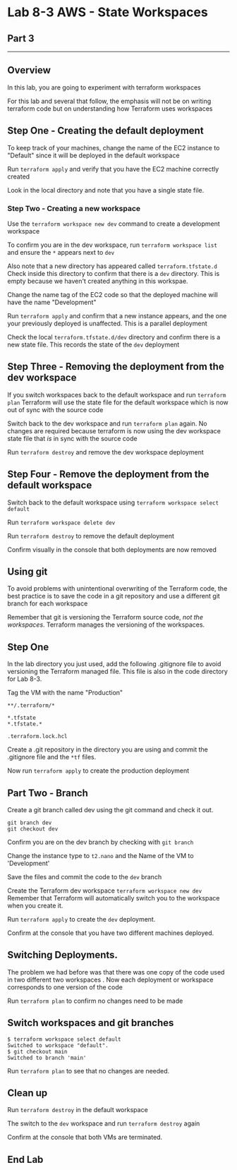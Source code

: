 # Lab 8-3 AWS  - State Workspaces

## Part 3

---


## Overview

In this lab, you are going to experiment with terraform workspaces

For this lab and several that follow, the emphasis will not be on writing terraform code but on understanding how Terraform uses workspaces

## Step One - Creating the default deployment

To keep track of your machines, change the name of the EC2 instance to "Default" since it will be deployed in the default workspace


Run `terraform apply` and verify that you have the EC2 machine correctly created

Look in the local directory and note that you have a single state file.

### Step Two - Creating a new workspace

Use the `terraform workspace new dev` command to create a development workspace

To confirm you are in the dev workspace, run `terraform workspace list` and ensure the `*` appears next to `dev`

Also note that a new directory has appeared called `terraform.tfstate.d` Check inside this directory to confirm that there is a `dev` directory. This is empty because we haven't created anything in this workspae.

Change the name tag of the EC2 code so that the deployed machine will have the name "Development"

Run `terraform apply` and confirm that a new instance appears, and the one your previously deployed is unaffected. This is a parallel deployment

Check the local `terraform.tfstate.d/dev` directory and confirm there is a new state file. This records the state of the `dev` deployment

## Step Three - Removing the deployment from the dev workspace

If you switch workspaces back to the default workspace and run `terraform plan` Terraform will use the state file for the default workspace which is now out of sync with the source code

Switch back to the dev workspace and run `terraform plan` again. No changes are required because terraform is now using the dev workspace state file that _is_ in sync with the source code

Run `terraform destroy` and remove the dev workspace deployment

## Step Four - Remove the deployment from the default workspace

Switch back to the default workspace using `terraform workspace select default`

Run `terraform workspace delete dev`

Run `terraform destroy` to remove the default deployment


Confirm visually in the console that both deployments are now removed


## Using git

To avoid problems with unintentional overwriting of the Terraform code, the best practice is to save the code in a git repository and use a different git branch for each workspace

Remember that git is versioning the Terraform source code, _not the workspaces_. Terraform manages the versioning of the workspaces.

## Step One

In the lab directory you just used, add the following .gitignore file to avoid versioning the Terraform managed file. This file is also in the code directory for Lab 8-3.

Tag the VM with the name "Production"

```gitignore
**/.terraform/*

*.tfstate
*.tfstate.*

.terraform.lock.hcl

```

Create a .git repository in the directory you are using and commit the .gitignore file and the  `*tf` files. 

Now run `terraform apply` to create the production deployment

## Part Two - Branch

Create a git branch called dev using the git command and check it out.

```console
git branch dev
git checkout dev
```

Confirm you are on the dev branch by checking with `git branch`

Change the instance type to `t2.nano` and the Name of the VM to 'Development'

Save the files and commit the code to the `dev` branch

Create the Terraform dev workspace `terraform workspace new dev` Remember that Terraform will automatically switch you to the workspace when you create it.

Run `terraform apply` to create the `dev` deployment.
 
Confirm at the console that you have two different machines deployed.


## Switching Deployments.

The problem we had before was that there was one copy of the code used in two different two workspaces . Now each deployment or workspace corresponds to one version of the code

Run `terraform plan` to confirm no changes need to be made

## Switch workspaces and git branches

```console
$ terraform workspace select default
Switched to workspace "default".
$ git checkout main
Switched to branch 'main'
```

Run `terraform plan` to see that no changes are needed.

## Clean up

Run `terraform destroy` in the default workspace

The switch to the `dev` workspace and run `terraform destroy` again

Confirm at the console that both VMs are terminated.

## End Lab